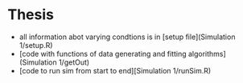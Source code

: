 # Thesis

- all information abot varying condtions is in [setup file](Simulation 1/setup.R)
- [code with functions of data generating and fitting algorithms](Simulation 1/getOut)
- [code to run sim from start to end][Simulation 1/runSim.R)
